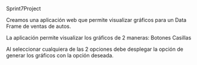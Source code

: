 Sprint7Project

Creamos una aplicación web que permite visualizar gráficos para un Data Frame de ventas de autos.

La aplicación permite visualizar los gráficos de 2 maneras:
    Botones
    Casillas

Al seleccionar cualquiera de las 2 opciones debe desplegar la opción de generar los gráficos con la opción deseada.